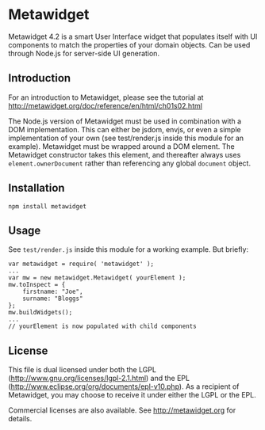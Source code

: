 # Metawidget

Metawidget 4.2 is a smart User Interface widget that
populates itself with UI components to match the properties of your
domain objects. Can be used through Node.js for server-side UI generation.

## Introduction
For an introduction to Metawidget, please see the tutorial at
http://metawidget.org/doc/reference/en/html/ch01s02.html

The Node.js version of Metawidget must be used in combination with a DOM
implementation. This can either be jsdom, envjs, or even a simple implementation
of your own (see test/render.js inside this module for an example). Metawidget
must be wrapped around a DOM element. The Metawidget constructor takes this
element, and thereafter always uses `element.ownerDocument` rather than
referencing any global `document` object.

## Installation
`npm install metawidget`

## Usage
See `test/render.js` inside this module for a working example. But briefly:

    var metawidget = require( 'metawidget' );
    ...
    var mw = new metawidget.Metawidget( yourElement );
    mw.toInspect = {
	    firstname: "Joe",
	    surname: "Bloggs"
    };
    mw.buildWidgets();
    ...
    // yourElement is now populated with child components

## License

This file is dual licensed under both the LGPL
(http://www.gnu.org/licenses/lgpl-2.1.html) and the EPL
(http://www.eclipse.org/org/documents/epl-v10.php). As a
recipient of Metawidget, you may choose to receive it under either
the LGPL or the EPL.

Commercial licenses are also available. See http://metawidget.org
for details.
